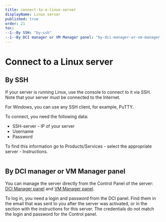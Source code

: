 ```yaml
---
title: connect-to-a-linux-server
displayName: Linux server
published: true
order: 21
toc:
--1--By SSH: "by-ssh"
--1--By DCI manager or VM Manager panel: "by-dci-manager-or-vm-manager-panel"
---
```

# Connect to a Linux server

## By SSH

If your server is running Linux, use the console to connect to it via SSH. Note that your server must be connected to the Internet.

For Windows, you can use any SSH client, for example, PuTTY.

To connect, you need the following data:

- SSH-server - IP of your server
- Username
- Password

To find this information go to Products/Services - select the appropriate server - Instructions.

<img src="https://support.gcore.com/hc/article_attachments/115010305285/joxi_screenshot_1509912408746.png" alt="">

## By DCI manager or VM Manager panel

You can manage the server directly from the Control Panel of the server: <a href="https://dci-ed.gcore.lu/dcimgr" target="_blank">DCI Manager panel</a> and <a href="https://kvmmgr.gcore.lu/vmmgr?sfrom=loginform" target="_blank">VM Manager panel</a>.

To log in, you need a login and password from the DCI panel. Find them in the email that was sent to you after the server was activated, or in the section with the instructions for this server. The credentials do not match the login and password for the Control panel.